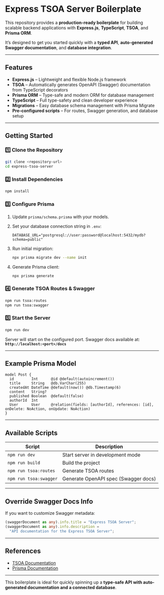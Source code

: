 # Express TSOA Server Boilerplate

This repository provides a **production-ready boilerplate** for building scalable backend applications with **Express.js**, **TypeScript**, **TSOA**, and **Prisma ORM**.

It’s designed to get you started quickly with a **typed API**, **auto-generated Swagger documentation**, and **database integration**.

---

## Features

- **Express.js** – Lightweight and flexible Node.js framework
- **TSOA** – Automatically generates OpenAPI (Swagger) documentation from TypeScript decorators
- **Prisma ORM** – Type-safe and modern ORM for database management
- **TypeScript** – Full type-safety and clean developer experience
- **Migrations** – Easy database schema management with Prisma Migrate
- **Pre-configured scripts** – For routes, Swagger generation, and database setup

---

## Getting Started

### 1️⃣ Clone the Repository

```bash
git clone <repository-url>
cd express-tsoa-server
```

### 2️⃣ Install Dependencies

```bash
npm install
```

### 3️⃣ Configure Prisma

1. Update `prisma/schema.prisma` with your models.

2. Set your database connection string in `.env`:

   ```env
   DATABASE_URL="postgresql://user:password@localhost:5432/mydb?schema=public"
   ```

3. Run initial migration:

   ```bash
   npx prisma migrate dev --name init
   ```

4. Generate Prisma client:

   ```bash
   npx prisma generate
   ```

### 4️⃣ Generate TSOA Routes & Swagger

```bash
npm run tsoa:routes
npm run tsoa:swagger
```

### 5️⃣ Start the Server

```bash
npm run dev
```

Server will start on the configured port.
Swagger docs available at: **`http://localhost:<port>/docs`**

---

## Example Prisma Model

```prisma
model Post {
  id        Int      @id @default(autoincrement())
  title     String   @db.VarChar(255)
  createdAt DateTime @default(now()) @db.Timestamp(6)
  content   String?
  published Boolean  @default(false)
  authorId  Int
  User      User     @relation(fields: [authorId], references: [id], onDelete: NoAction, onUpdate: NoAction)
}
```

---

## Available Scripts

| Script                 | Description                          |
| ---------------------- | ------------------------------------ |
| `npm run dev`          | Start server in development mode     |
| `npm run build`        | Build the project                    |
| `npm run tsoa:routes`  | Generate TSOA routes                 |
| `npm run tsoa:swagger` | Generate OpenAPI spec (Swagger docs) |

---

## Override Swagger Docs Info

If you want to customize Swagger metadata:

```ts
(swaggerDocument as any).info.title = "Express TSOA Server";
(swaggerDocument as any).info.description =
  "API documentation for the Express TSOA Server";
```

---

## References

- [TSOA Documentation](https://tsoa-community.github.io/docs/)
- [Prisma Documentation](https://www.prisma.io/docs/)

---

This boilerplate is ideal for quickly spinning up a **type-safe API with auto-generated documentation and a connected database**.
